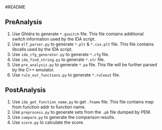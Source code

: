 #README

## PreAnalysis

1. Use Ghidra to generate `*.gswitch` file. This file contains additional switch
   information used by the IDA script.
2. Use `elf_parser.py` to generate `*.plt` & `*.cxx.plt` file. This file contains libcalls
   used by the IDA script.
3. Use `ida_cfg_generator.py` to generate `*.cfg` file.
4. Use `ida_find_string.py` to generate `*.str` file.
5. Use `pre_analysis.py` to generate `*.pa` file. This file will be further parsed
   by the C++ emulator.
6. Use `rule_out_functions.py` to generate `*.ruleout` file.

## PostAnalysis

1. Use `ida_get_function_name.py` to get `.fname` file. This file contains
map from function addr to function name.
2. Use `preprocess.py` to generate sets from the `.pb` file dumped by PEM.
3. Use `compare.py` to generate the comparison results.
4. Use `score.py` to calculate the score.
